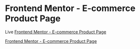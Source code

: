 # Frontend Mentor - E-commerce Product Page

Live [Frontend Mentor - E-commerce Product Page](https://www.frontendmentor.io/challenges/ecommerce-product-page-UPsZ9MJp6/hub)

[Frontend Mentor - E-commerce Product Page](https://res.cloudinary.com/dz209s6jk/image/upload/v1633619532/Challenges/bognvsqd34ueowkompeh.jpg)
